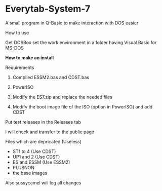 # Everytab-System-7
A small program in Q-Basic to make interaction with DOS easier

How to use

Get DOSBox
set the work environment in a folder having Visual Basic for MS-DOS 

**How to make an install**

Requirements
1) Compiled ESSM2.bas and CDST.bas
2) PowerISO

1) Modify the ES7.zip and replace the needed files
2) Modify the boot image file of the ISO (option in PowerISO) and add CDST

Put test releases in the Releases tab

I will check and transfer to the public page

Files which are depricated (Useless)

- ST1 to 4 (Use CDST)
- UP1 and 2 (Use CDST)
- ES and ESSM (Use ESSM2)
- PLUSNON
- the base images


Also sussycamel will log all changes
